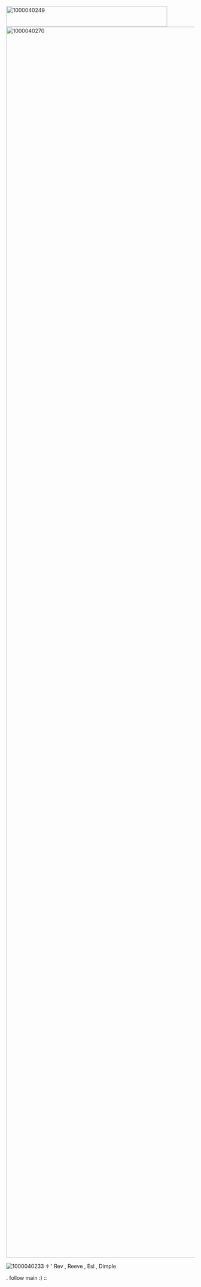 <img width="430" height="55" alt="1000040249" src="https://github.com/user-attachments/assets/6c4c784a-6520-4087-a393-7a465945de19" />

<img width="3845" height="3284" alt="1000040270" src="https://github.com/user-attachments/assets/4f7043ca-7648-4ba6-a73b-e7c4c7a285cd" />


![1000040233](https://github.com/user-attachments/assets/fde59cb2-95a7-4138-83db-a1009eb26329)
♱ ' Rev , Reeve , Esl , Dimple 

. follow main :) ::
